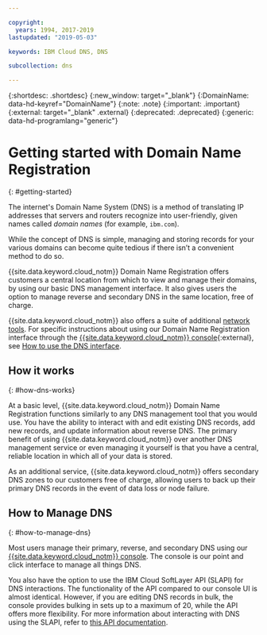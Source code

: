 ```yaml
---

copyright:
  years: 1994, 2017-2019
lastupdated: "2019-05-03"

keywords: IBM Cloud DNS, DNS

subcollection: dns

---
```


{:shortdesc: .shortdesc}
{:new_window: target="_blank"}
{:DomainName: data-hd-keyref="DomainName"}
{:note: .note}
{:important: .important}
{:external: target="_blank" .external}
{:deprecated: .deprecated}
{:generic: data-hd-programlang="generic"}

# Getting started with Domain Name Registration
{: #getting-started}

The internet's Domain Name System (DNS) is a method of translating IP addresses that servers and routers recognize into user-friendly, given names called _domain names_ (for example, `ibm.com`).

While the concept of DNS is simple, managing and storing records for your various domains can become quite tedious if there isn’t a convenient method to do so.

{{site.data.keyword.cloud_notm}} Domain Name Registration offers customers a central location from which to view and manage their domains, by using our basic DNS management interface. It also gives users the option to manage reverse and secondary DNS in the same location, free of charge.

{{site.data.keyword.cloud_notm}} also offers a suite of additional [network tools](/docs/infrastructure/network-tools?topic=network-tools-getting-started). For specific instructions about using our Domain Name Registration interface through the [{{site.data.keyword.cloud_notm}} console](https://{DomainName}/){:external}, see [How to use the DNS interface](/docs/infrastructure/dns?topic=dns-how-to-use-the-dns-interface).

## How it works
{: #how-dns-works}

At a basic level, {{site.data.keyword.cloud_notm}} Domain Name Registration functions similarly to any DNS management tool that you would use. You have the ability to interact with and edit existing DNS records, add new records, and update information about reverse DNS. The primary benefit of using {{site.data.keyword.cloud_notm}} over another DNS management service or even managing it yourself is that you have a central, reliable location in which all of your data is stored.

As an additional service, {{site.data.keyword.cloud_notm}} offers secondary DNS zones to our customers free of charge, allowing users to back up their primary DNS records in the event of data loss or node failure.

## How to Manage DNS
{: #how-to-manage-dns}

Most users manage their primary, reverse, and secondary DNS using our [{{site.data.keyword.cloud_notm}} console](https://{DomainName}/). The console is our point and click interface to manage all things DNS.

You also have the option to use the IBM Cloud SoftLayer API (SLAPI) for DNS interactions. The functionality of the API compared to our console UI is almost identical. However, if you are editing DNS records in bulk, the console provides bulking in sets up to a maximum of 20, while the API offers more flexibility. For more information about interacting with DNS using the SLAPI, refer to [this API documentation](/docs/infrastructure/dns?topic=dns-getting-started-with-the-dns-api#getting-started-with-the-dns-api).

